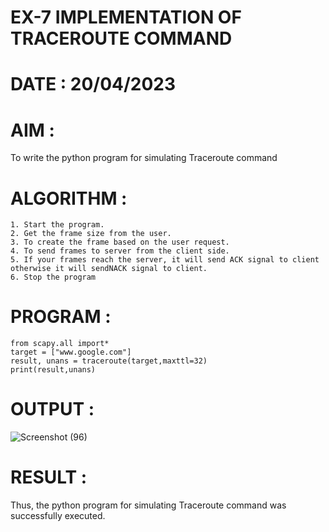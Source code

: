 # EX-7 IMPLEMENTATION OF TRACEROUTE COMMAND

# DATE : 20/04/2023

# AIM :
To write the python program for simulating Traceroute command


# ALGORITHM :
```
1. Start the program.
2. Get the frame size from the user.
3. To create the frame based on the user request.
4. To send frames to server from the client side.
5. If your frames reach the server, it will send ACK signal to client
otherwise it will sendNACK signal to client.
6. Stop the program
```
# PROGRAM :
```
from scapy.all import*
target = ["www.google.com"]
result, unans = traceroute(target,maxttl=32)
print(result,unans)
```

# OUTPUT :

![Screenshot (96)](https://github.com/ArpanBardhan/EX-7/assets/119405037/39f470d2-6847-48a8-83a8-b0da589de513)


# RESULT :
Thus, the python program for simulating Traceroute command was successfully executed.
